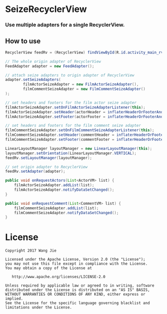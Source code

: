 # SeizeRecyclerView

### Use multiple adapters for a single RecyclerView.

## How to use

```java
RecyclerView feedRv = (RecyclerView) findViewById(R.id.activity_main_rv);

// The whole origin adapter of RecyclerView
FeedAdapter adapter = new FeedAdapter();

// attach seize adapters to origin adapter of RecyclerView
adapter.setSeizeAdapters(
        filmActorSeizeAdapter = new FilmActorSeizeAdapter(),
        filmCommentSeizeAdapter = new FilmCommentSeizeAdapter()
);

// set headers and footers for the film actor seize adapter
filmActorSeizeAdapter.setOnFilmActorSeizeAdapterListener(this);
filmActorSeizeAdapter.setHeader(actorHeader = inflaterHeaderOrFooterAndBindClick(R.layout.header_film_actor));
filmActorSeizeAdapter.setFooter(actorFooter = inflaterHeaderOrFooterAndBindClick(R.layout.footer_film_actor));

// set headers and footers for the film comment seize adapter
filmCommentSeizeAdapter.setOnFilmCommentSeizeAdapterListener(this);
filmCommentSeizeAdapter.setHeader(commentHeader = inflaterHeaderOrFooterAndBindClick(R.layout.header_film_comment));
filmCommentSeizeAdapter.setFooter(commentFooter = inflaterHeaderOrFooterAndBindClick(R.layout.footer_film_comment));

LinearLayoutManager layoutManager = new LinearLayoutManager(this);
layoutManager.setOrientation(LinearLayoutManager.VERTICAL);
feedRv.setLayoutManager(layoutManager);

// set origin adapter to RecyclerView
feedRv.setAdapter(adapter);
```

```java
public void onRequestActors(List<ActorVM> list) {
    filmActorSeizeAdapter.addList(list);
    filmActorSeizeAdapter.notifyDataSetChanged();
}

public void onRequestComment(List<CommentVM> list) {
    filmCommentSeizeAdapter.addList(list);
    filmCommentSeizeAdapter.notifyDataSetChanged();
}
```

License
=======

    Copyright 2017 Wang Jie

    Licensed under the Apache License, Version 2.0 (the "License");
    you may not use this file except in compliance with the License.
    You may obtain a copy of the License at

       http://www.apache.org/licenses/LICENSE-2.0

    Unless required by applicable law or agreed to in writing, software
    distributed under the License is distributed on an "AS IS" BASIS,
    WITHOUT WARRANTIES OR CONDITIONS OF ANY KIND, either express or implied.
    See the License for the specific language governing blacklist and
    limitations under the License.

